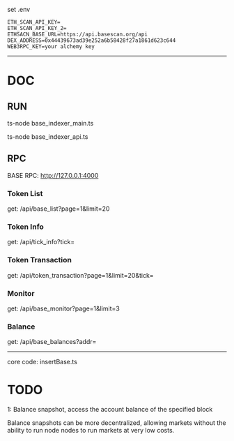 

set .env

```
ETH_SCAN_API_KEY=
ETH_SCAN_API_KEY_2=
ETHSACN_BASE_URL=https://api.basescan.org/api
DEX_ADDRESS=0x44439673ad39e252a6b58428f27a1861d623c644
WEB3RPC_KEY=your alchemy key
```


-----

# DOC

## RUN

ts-node  base_indexer_main.ts

ts-node  base_indexer_api.ts


## RPC

BASE RPC: http://127.0.0.1:4000


### Token List

get: /api/base_list?page=1&limit=20

### Token Info

get: /api/tick_info?tick=<token name>

### Token Transaction

get: /api/token_transaction?page=1&limit=20&tick=<token name>


### Monitor

get: /api/base_monitor?page=1&limit=3


### Balance

get: /api/base_balances?addr=


-----

core code: insertBase.ts

# TODO

1:
Balance snapshot, access the account balance of the specified block

Balance snapshots can be more decentralized, allowing markets without the ability to run node nodes to run markets at very low costs.


